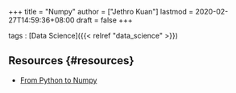 +++
title = "Numpy"
author = ["Jethro Kuan"]
lastmod = 2020-02-27T14:59:36+08:00
draft = false
+++

tags
: [Data Science]({{< relref "data_science" >}})


## Resources {#resources}

-   [From Python to Numpy](https://www.labri.fr/perso/nrougier/from-python-to-numpy/)
